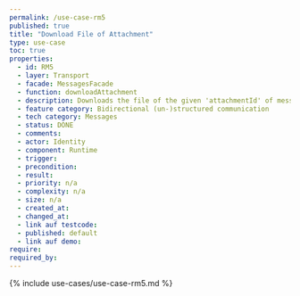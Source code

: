 ```yaml
---
permalink: /use-case-rm5
published: true
title: "Download File of Attachment"
type: use-case
toc: true
properties:
  - id: RM5
  - layer: Transport
  - facade: MessagesFacade
  - function: downloadAttachment
  - description: Downloads the file of the given 'attachmentId' of message with 'messageId'.
  - feature category: Bidirectional (un-)structured communication
  - tech category: Messages
  - status: DONE
  - comments:
  - actor: Identity
  - component: Runtime
  - trigger:
  - precondition:
  - result:
  - priority: n/a
  - complexity: n/a
  - size: n/a
  - created_at:
  - changed_at:
  - link auf testcode:
  - published: default
  - link auf demo:
require:
required_by:
---
```


{% include use-cases/use-case-rm5.md %}
